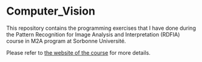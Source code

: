 # Computer_Vision
This repository contains the programming exercises that I have done during the Pattern Recognition for Image Analysis and Interpretation (RDFIA) course in M2A program at Sorbonne Université.

Please refer to [the website of the course](https://rdfia.github.io/) for more details.
